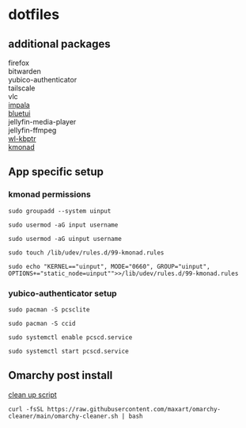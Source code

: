 # dotfiles
## additional packages
 
firefox\
bitwarden\
yubico-authenticator\
tailscale\
vlc\
[impala](https://github.com/pythops/impala)\
[bluetui](https://github.com/pythops/bluetui)\
jellyfin-media-player\
jellyfin-ffmpeg\
[wl-kbptr](https://github.com/moverest/wl-kbptr)\
[kmonad](https://github.com/kmonad/kmonad?tab=readme-ov-file)
 
## App specific setup
 
### kmonad permissions
 
```shell
sudo groupadd --system uinput
```
 
```shell
sudo usermod -aG input username
```
 
```shell
sudo usermod -aG uinput username
```
 
```shell
sudo touch /lib/udev/rules.d/99-kmonad.rules
```
 
```shell
sudo echo "KERNEL=="uinput", MODE="0660", GROUP="uinput", OPTIONS+="static_node=uinput"">>/lib/udev/rules.d/99-kmonad.rules
```

 
### yubico-authenticator setup
 
```shell
sudo pacman -S pcsclite
```
 
```shell
sudo pacman -S ccid
```
```shell
sudo systemctl enable pcscd.service
```
 
```shell
sudo systemctl start pcscd.service
```
 
 
## Omarchy post install
 
[clean up script](https://github.com/maxart/omarchy-cleaner/)
```shell
curl -fsSL https://raw.githubusercontent.com/maxart/omarchy-cleaner/main/omarchy-cleaner.sh | bash
```
